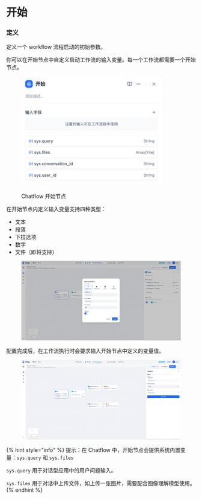 # 开始

### 定义

定义一个 workflow 流程启动的初始参数。

你可以在开始节点中自定义启动工作流的输入变量。每一个工作流都需要一个开始节点。

<figure><img src="../../../.gitbook/assets/image (235).png" alt="" width="375"><figcaption><p>Chatflow 开始节点</p></figcaption></figure>

在开始节点内定义输入变量支持四种类型：

* 文本
* 段落
* 下拉选项
* 数字
* 文件（即将支持）

<figure><img src="../../../.gitbook/assets/output (2) (1).png" alt=""><figcaption></figcaption></figure>

配置完成后，在工作流执行时会要求输入开始节点中定义的变量值。

<figure><img src="../../../.gitbook/assets/output (3) (1).png" alt=""><figcaption></figcaption></figure>

{% hint style="info" %}
提示：在 Chatflow 中，开始节点会提供系统内置变量：`sys.query` 和 `sys.files`

`sys.query` 用于对话型应用中的用户问题输入。

`sys.files` 用于对话中上传文件，如上传一张图片，需要配合图像理解模型使用。
{% endhint %}
